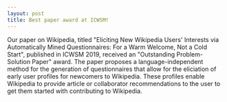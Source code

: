```yaml
---
layout: post
title: Best paper award at ICWSM!
---
```


Our paper on Wikipedia, titled "Eliciting New Wikipedia Users' Interests via Automatically Mined Questionnaires: For a Warm Welcome, Not a Cold Start", published in ICWSM 2019, received an "Outstanding Problem-Solution Paper" award. The paper proposes a language-independent method for the generation of questionnaires that allow for the eliciation of early user profiles for newcomers to Wikipedia. These profiles enable Wikipedia to provide article or collaborator recommendations to the user to get them started with contributing to Wikipedia.
